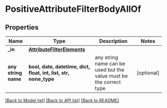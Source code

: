 # PositiveAttributeFilterBodyAllOf


## Properties
Name | Type | Description | Notes
------------ | ------------- | ------------- | -------------
**_in** | [**AttributeFilterElements**](AttributeFilterElements.md) |  | 
**any string name** | **bool, date, datetime, dict, float, int, list, str, none_type** | any string name can be used but the value must be the correct type | [optional]

[[Back to Model list]](../README.md#documentation-for-models) [[Back to API list]](../README.md#documentation-for-api-endpoints) [[Back to README]](../README.md)


